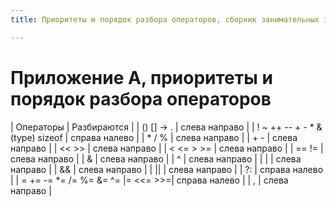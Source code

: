 ```yaml
---
title: Приоритеты и порядок разбора операторов, сборник занимательных задач по языку программирования C

---
```


# Приложение А, приоритеты и порядок разбора операторов

|                  Операторы                   |  Разбираются  |
| ()  []  ->  .                                | слева направо |
| !  ~  ++  --  +  -  *  &  (type)  sizeof     | справа налево |
| *  /  %                                      | слева направо |
| +  -                                         | слева направо |
| <<  >>                                       | слева направо |
| <  <=  >  >=                                 | слева направо |
| ==  !=                                       | слева направо |
| &                                            | слева направо |
| ^                                            | слева направо |
| \|                                           | слева направо |
| &&                                           | слева направо |
| ||                                           | слева направо |
| ?:                                           | справа налево |
| =  +=  -=  \*=  /=  %=  &=  ^=  \|=  <<=  >>=| справа налево |
| ,                                            | слева направо |

